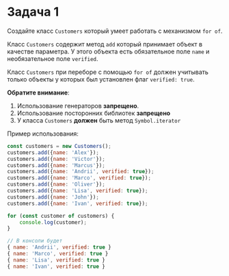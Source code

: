 # Задача 1

Создайте класс `Customers` который умеет работать с механизмом `for of`.

Класс `Customers` содержит метод `add` который принимает объект в качестве параметра. У этого объекта есть обязательное поле `name` и необязательное поле `verified`.

Класс `Customers` при переборе с помощью `for of` должен учитывать только объекты у которых был установлен флаг `verified: true`.

**Обратите внимание**:

1. Использование генераторов **запрещено**.
2. Использование посторонних библиотек **запрещено**
3. У класса `Customers` **должен** быть метод `Symbol.iterator`

Пример использования:

```javascript
const customers = new Customers();
customers.add({name: 'Alex'});
customers.add({name: 'Victor'});
customers.add({name: 'Marcus'});
customers.add({name: 'Andrii', verified: true});
customers.add({name: 'Marco', verified: true});
customers.add({name: 'Oliver'});
customers.add({name: 'Lisa', verified: true});
customers.add({name: 'John'});
customers.add({name: 'Ivan', verified: true});

for (const customer of customers) {
    console.log(customer);
}

// В консоли будет
{ name: 'Andrii', verified: true }
{ name: 'Marco', verified: true }
{ name: 'Lisa', verified: true }
{ name: 'Ivan', verified: true }
```
